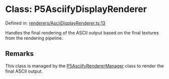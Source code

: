 # Class: P5AsciifyDisplayRenderer

Defined in: [renderers/AsciiDisplayRenderer.ts:13](https://github.com/humanbydefinition/p5.asciify/blob/a53da6374bc6fdee57adbabf14b68a3386934b61/src/lib/renderers/AsciiDisplayRenderer.ts#L13)

Handles the final rendering of the ASCII output based on the final textures from the rendering pipeline.

## Remarks

This class is managed by the [P5AsciifyRendererManager](P5AsciifyRendererManager.md) class to render the final ASCII output.
